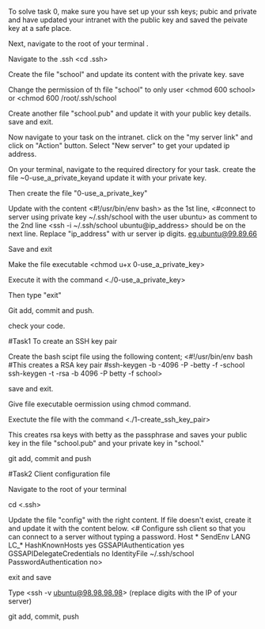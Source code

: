 To solve task 0, make sure you have set up your ssh keys; pubic and private and have updated your intranet with the public key and saved the peivate key at a safe place.

Next, navigate to the root of your terminal <cd root>.

Navigate to the .ssh <cd .ssh>

Create the file "school" and update its content with the private key. save

Change the permission of th file "school" to only user <chmod 600 school> or <chmod 600 /root/.ssh/school
>

Create another file "school.pub" and update it with your public key details. save and exit.

Now navigate to your task on the intranet. click on the "my server link" and click on "Action" button. Select "New server" to get your updated ip address.

On your terminal, navigate to the required directory for your task. create the file ~0-use_a_private_keyand update it with your private key.

Then create the file "0-use_a_private_key" 

Update with the content <#!/usr/bin/env bash> as the 1st line, <#connect to server using private key ~/.ssh/school with the user ubuntu> as comment to the 2nd line 
<ssh -i ~/.ssh/school ubuntu@ip_address> should be on the next line. Replace "ip_address" with ur server ip digits. eg.ubuntu@99.89.66

Save and exit

Make the file executable <chmod u+x 
0-use_a_private_key>

Execute it with the command <./0-use_a_private_key>

Then type "exit"

Git add, commit and push.

check your code.

#Task1 To create an SSH key pair

Create the bash scipt file using the following content;
<#!/usr/bin/env bash
#This creates a RSA key pair
#ssh-keygen -b -4096 -P -betty -f -school
ssh-keygen -t -rsa -b 4096 -P betty -f school>

save and exit.

Give file executable oermission using chmod command.

Exectute the file with the command <./1-create_ssh_key_pair>

This creates rsa keys with betty as the passphrase and saves your public key in the file "school.pub" and your private key in "school."

git add, commit and push

#Task2 Client configuration file

Navigate to the root of your terminal

cd <.ssh>

Update the file "config" with the right content. If file doesn't exist, create it and update it with the content below.
<# Configure ssh client so that you can connect to a server without typing a password.
Host *
    SendEnv LANG LC_*
    HashKnownHosts yes
    GSSAPIAuthentication yes
    GSSAPIDelegateCredentials no
    IdentityFile ~/.ssh/school
    PasswordAuthentication no>

exit and save

Type <ssh -v ubuntu@98.98.98.98>
(replace digits with the IP of your server)

git add, commit, push
    





